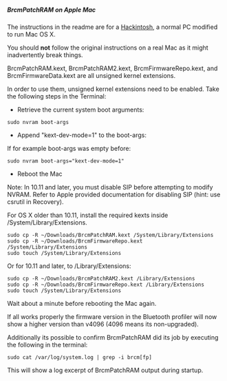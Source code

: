 ##### BrcmPatchRAM on Apple Mac

The instructions in the readme are for a [Hackintosh](http://en.wikipedia.org/wiki/OSx86), a normal PC modified to run Mac OS X.

You should __not__ follow the original instructions on a real Mac as it might inadvertently break things.

BrcmPatchRAM.kext, BrcmPatchRAM2.kext, BrcmFirmwareRepo.kext, and BrcmFirmwareData.kext are all unsigned kernel extensions.

In order to use them, unsigned kernel extensions need to be enabled.
Take the following steps in the Terminal:

 * Retrieve the current system boot arguments:
 
  ```
  sudo nvram boot-args
  ```  
   
 * Append "kext-dev-mode=1" to the boot-args:
 
  If for example boot-args was empty before:
  ```
  sudo nvram boot-args="kext-dev-mode=1"
  ```  
 * Reboot the Mac   

Note: In 10.11 and later, you must disable SIP before attempting to modify NVRAM. Refer to Apple provided documentation for disabling SIP (hint: use csrutil in Recovery).

For OS X older than 10.11, install the required kexts inside /System/Library/Extensions.
```
sudo cp -R ~/Downloads/BrcmPatchRAM.kext /System/Library/Extensions
sudo cp -R ~/Downloads/BrcmFirmwareRepo.kext /System/Library/Extensions
sudo touch /System/Library/Extensions
```

Or for 10.11 and later, to /Library/Extensions:
```
sudo cp -R ~/Downloads/BrcmPatchRAM2.kext /Library/Extensions
sudo cp -R ~/Downloads/BrcmFirmwareRepo.kext /Library/Extensions
sudo touch /System/Library/Extensions
```

Wait about a minute before rebooting the Mac again.

If all works properly the firmware version in the Bluetooth profiler will now show a higher version than v4096 (4096 means its non-upgraded).

Additionally its possible to confirm BrcmPatchRAM did its job by executing the following in the terminal:
```
sudo cat /var/log/system.log | grep -i brcm[fp]
```

This will show a log excerpt of BrcmPatchRAM output during startup.
